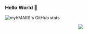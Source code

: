 ### Hello World 👋
![myhMARS's GitHub stats](https://github-readme-stats.vercel.app/api?username=myhMARS&show_icons=true&theme=radical)
<div align="center"> <img src="https://github-readme-stats.vercel.app/api/top-langs/?username=myhMARS&theme=radical" /> </div>
<!--START_SECTION:waka-->
<!--END_SECTION:waka-->

<!--
**myhMARS/myhMARS** is a ✨ _special_ ✨ repository because its `README.md` (this file) appears on your GitHub profile.

Here are some ideas to get you started:

- 🔭 I’m currently working on ...
- 🌱 I’m currently learning ...
- 👯 I’m looking to collaborate on ...
- 🤔 I’m looking for help with ...
- 💬 Ask me about ...
- 📫 How to reach me: ...
- 😄 Pronouns: ...
- ⚡ Fun fact: ...
-->
